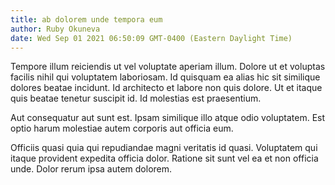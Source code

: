```yaml
---
title: ab dolorem unde tempora eum
author: Ruby Okuneva
date: Wed Sep 01 2021 06:50:09 GMT-0400 (Eastern Daylight Time)
---
```

Tempore illum reiciendis ut vel voluptate aperiam illum. Dolore ut et voluptas facilis nihil qui voluptatem laboriosam. Id quisquam ea alias hic sit similique dolores beatae incidunt. Id architecto et labore non quis dolore. Ut et itaque quis beatae tenetur suscipit id. Id molestias est praesentium.

 Aut consequatur aut sunt est. Ipsam similique illo atque odio voluptatem. Est optio harum molestiae autem corporis aut officia eum.

 Officiis quasi quia qui repudiandae magni veritatis id quasi. Voluptatem qui itaque provident expedita officia dolor. Ratione sit sunt vel ea et non officia unde. Dolor rerum ipsa autem dolorem.